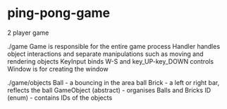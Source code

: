 # ping-pong-game
2 player game

./game
  Game is responsible for the entire game process
  Handler handles object interactions and separate manipulations such as moving and rendering objects
  KeyInput binds W-S and key_UP-key_DOWN controls
  Window is for creating the window

./game/objects
  Ball - a bouncing in the area ball
  Brick - a left or right bar, reflects the ball
  GameObject (abstract) - organises Balls and Bricks
  ID (enum) - contains IDs of the objects
